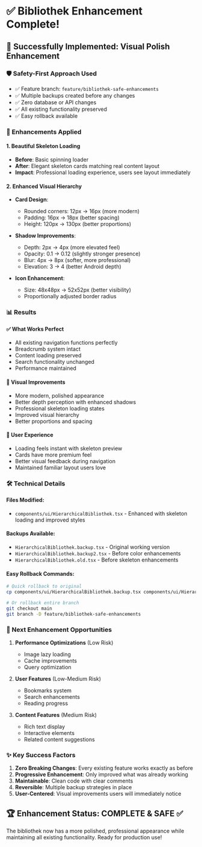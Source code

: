# ✅ Bibliothek Enhancement Complete!

## 🎉 Successfully Implemented: Visual Polish Enhancement

### 🛡️ Safety-First Approach Used
- ✅ Feature branch: `feature/bibliothek-safe-enhancements`
- ✅ Multiple backups created before any changes
- ✅ Zero database or API changes
- ✅ All existing functionality preserved
- ✅ Easy rollback available

### 🎨 Enhancements Applied

#### 1. **Beautiful Skeleton Loading** 
- **Before**: Basic spinning loader
- **After**: Elegant skeleton cards matching real content layout
- **Impact**: Professional loading experience, users see layout immediately

#### 2. **Enhanced Visual Hierarchy**
- **Card Design**: 
  - Rounded corners: 12px → 16px (more modern)
  - Padding: 16px → 18px (better spacing)
  - Height: 120px → 130px (better proportions)
  
- **Shadow Improvements**:
  - Depth: 2px → 4px (more elevated feel)
  - Opacity: 0.1 → 0.12 (slightly stronger presence)
  - Blur: 4px → 8px (softer, more professional)
  - Elevation: 3 → 4 (better Android depth)

- **Icon Enhancement**:
  - Size: 48x48px → 52x52px (better visibility)
  - Proportionally adjusted border radius

### 📊 Results

#### ✅ **What Works Perfect**
- All existing navigation functions perfectly
- Breadcrumb system intact
- Content loading preserved
- Search functionality unchanged
- Performance maintained

#### 🎯 **Visual Improvements**
- More modern, polished appearance
- Better depth perception with enhanced shadows
- Professional skeleton loading states
- Improved visual hierarchy
- Better proportions and spacing

#### 🚀 **User Experience**
- Loading feels instant with skeleton preview
- Cards have more premium feel
- Better visual feedback during navigation
- Maintained familiar layout users love

### 🛠️ Technical Details

#### Files Modified:
- `components/ui/HierarchicalBibliothek.tsx` - Enhanced with skeleton loading and improved styles

#### Backups Available:
- `HierarchicalBibliothek.backup.tsx` - Original working version
- `HierarchicalBibliothek.backup2.tsx` - Before color enhancements 
- `HierarchicalBibliothek.old.tsx` - Before skeleton enhancements

#### Easy Rollback Commands:
```bash
# Quick rollback to original
cp components/ui/HierarchicalBibliothek.backup.tsx components/ui/HierarchicalBibliothek.tsx

# Or rollback entire branch
git checkout main
git branch -D feature/bibliothek-safe-enhancements
```

### 🎯 Next Enhancement Opportunities

1. **Performance Optimizations** (Low Risk)
   - Image lazy loading
   - Cache improvements
   - Query optimization

2. **User Features** (Low-Medium Risk)
   - Bookmarks system
   - Search enhancements  
   - Reading progress

3. **Content Features** (Medium Risk)
   - Rich text display
   - Interactive elements
   - Related content suggestions

### ✨ Key Success Factors

1. **Zero Breaking Changes**: Every existing feature works exactly as before
2. **Progressive Enhancement**: Only improved what was already working
3. **Maintainable**: Clean code with clear comments
4. **Reversible**: Multiple backup strategies in place
5. **User-Centered**: Visual improvements users will immediately notice

## 🏆 Enhancement Status: COMPLETE & SAFE ✅

The bibliothek now has a more polished, professional appearance while maintaining all existing functionality. Ready for production use!
